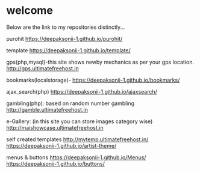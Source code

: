 # welcome
Below are the link to my repositories distinctly...

purohit
https://deepaksonii-1.github.io/purohit/

template
https://deepaksonii-1.github.io/template/

gps(php,mysql)-this site shows newby mechanics as per your gps location.
http://gps.ultimatefreehost.in

bookmarks(localstorage)-
https://deepaksonii-1.github.io/bookmarks/

ajax_search(php)
https://deepaksonii-1.github.io/ajaxsearch/

gambling(php): based on random number gambling
http://gamble.ultimatefreehost.in

e-Gallery:  (in this site you can store images category wise)
http://maishowcase.ultimatefreehost.in

self created templates
http://mytemp.ultimatefreehost.in/
https://deepaksonii-1.github.io/artist-theme/

menus & buttons
https://deepaksonii-1.github.io/Menus/
https://deepaksonii-1.github.io/buttons/
